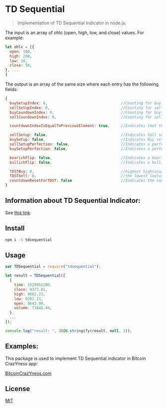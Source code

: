 # TD Sequential

> Implementation of TD Sequential Indicator in node.js.

The input is an array of ohlc (open, high, low, and close) values. For example:

```javascript
let ohlc = [{
  open: 100,
  high: 200,
  low: 10,
  close: 50,
}, ...
]
```

The output is an array of the same size where each entry has the following fields:

```javascript
{
  buySetupIndex: 0,                                 //Counting for buy setup
  sellSetupIndex: 0,                                //Counting for sell setup
  buyCoundownIndex: 0,                              //Counting for buy countdown
  sellCoundownIndex: 0,                             //Counting for sell countdown

  countdownIndexIsEqualToPreviousElement: true,     //Indicates that the countdown index on item i is the same as i-1

  sellSetup: false,                                 //Indicates Sell setup happened
  buySetup: false,                                  //Indicates Buy setup happened
  sellSetupPerfection: false,                       //Indicates a perfect Sell Setup
  buySetupPerfection: false,                        //Indicates a perfect Buy Setup

  bearishFlip: false,                               //Indicates a bearish flip happened
  bullishFlip: false,                               //Indicates a bullish flip happened

  TDSTBuy: 0,                                       //highest high(usually the high of bar 1) for a buy setup
  TDSTSell: 0,                                      //the lowest low(usually the low of bar 1) for sell setup
  countdownResetForTDST: false                      //Indicates the countdown got reset due to observing TDST
}
```
## Information about TD Sequential Indicator:
See [this link](http://practicaltechnicalanalysis.blogspot.com/2013/01/tom-demark-sequential.html).


## Install

```bash
npm i -S tdsequential
```

## Usage

```javascript
var TDSequential = require("tdsequential");

let result = TDSequential([
  {
    time: 1525651200,
    close: 9377.81,
    high: 9662.23,
    low: 9202.13,
    open: 9643.99,
    volume: 73842.44,
  },
  ...
]);

console.log("result: ", JSON.stringify(result, null, 2));
```

## Examples:
This package is used to implement TD Sequential indicator in Bitcoin CrazYness app:

[BitcoinCrazYness.com](bitcoincrazyness.com)

## License

[MIT](http://vjpr.mit-license.org)

